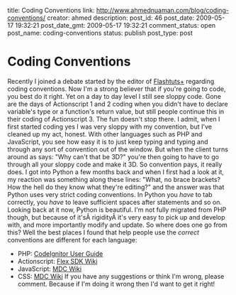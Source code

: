 title: Coding Conventions
link: http://www.ahmednuaman.com/blog/coding-conventions/
creator: ahmed
description: 
post_id: 46
post_date: 2009-05-17 19:32:21
post_date_gmt: 2009-05-17 19:32:21
comment_status: open
post_name: coding-conventions
status: publish
post_type: post

# Coding Conventions

Recently I joined a debate started by the editor of [Flashtuts+](http://active.tutsplus.com) regarding coding conventions. Now I'm a strong believer that if you're going to code, you best do it right. Yet on a day to day level I still see sloppy code. Gone are the days of Actionscript 1 and 2 coding when you didn't have to declare variable's type or a function's return value, but still people continue this in their coding of Actionscript 3. The fun doesn't stop there. I admit, when I first started coding yes I was very sloppy with my convention, but I've cleaned up my act, honest. With other languages such as PHP and JavaScript, you see how easy it is to just keep typing and typing and through any sort of convention out of the window. But when the client turns around as says: "Why can't that be 3D?" you're then going to have to go through all your sloppy code and make it 3D. So convention pays, it really does. I got into Python a few months back and when I first had a look at it, my reaction was something along these lines: "What, no brace brackets? How the hell do they know what they're editing?" and the answer was that Python uses very strict coding conventions. In Python you _have_ to tab correctly, you _have_ to leave sufficient spaces after statements and so on. Looking back at it now, Python is beautiful. I'm not fully migrated from PHP though, but because of it'sÂ rigidityÂ it's very easy to pick up and develop with, and more importantly modify and update. So where does one go from this? Well the best places I found that help people use the _correct_ conventions are different for each language: 

  * PHP: [CodeIgnitor User Guide](http://codeigniter.com/user_guide/general/styleguide.html)
  * Actionscript: [Flex SDK Wiki](http://opensource.adobe.com/wiki/display/flexsdk/Coding+Conventions)
  * JavaScript: [MDC Wiki](https://developer.mozilla.org/En/Javascript_Style_Guide)
  * CSS: [MDC Wiki](https://developer.mozilla.org/en/Writing_Efficient_CSS)
If you have any suggestions or think I'm wrong, please comment. Because if I'm doing it wrong then I'd want to get it right!